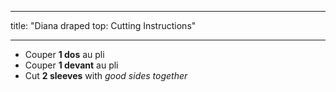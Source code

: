 - - -
title: "Diana draped top: Cutting Instructions"
- - -

- Couper **1 dos** au pli
- Couper **1 devant** au pli
- Cut **2 sleeves** with _good sides together_
